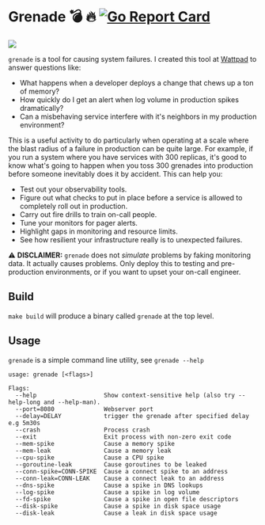# Grenade 💣 🔥 [![Go Report Card](https://goreportcard.com/badge/github.com/jrhouston/grenade)](https://goreportcard.com/report/github.com/jrhouston/grenade)

![](https://media.giphy.com/media/9PkfGzhKwBDHPTnDSj/giphy.gif)

`grenade` is a tool for causing system failures. I created this tool at [Wattpad](http://wattpad.com) to answer questions like:

- What happens when a developer deploys a change that chews up a ton of memory?
- How quickly do I get an alert when log volume in production spikes dramatically?
- Can a misbehaving service interfere with it's neighbors in my production environment?

This is a useful activity to do particularly when operating at a scale where the blast radius of a failure in production can be quite large. For example, if you run a system where you have services with 300 replicas, it's good to know what's going to happen when you toss 300 grenades into production before someone inevitably does it by accident. This can help you:

- Test out your observability tools.
- Figure out what checks to put in place before a service is allowed to completely roll out in production.
- Carry out fire drills to train on-call people.
- Tune your monitors for pager alerts.
- Highlight gaps in monitoring and resource limits.
- See how resilient your infrastructure really is to unexpected failures.

⚠️ **DISCLAIMER:** `grenade` does not _simulate_ problems by faking monitoring data. It actually causes problems. Only deploy this to testing and pre-production environments, or if you want to upset your on-call engineer.

## Build

```make build``` will produce a binary called `grenade` at the top level.

## Usage

`grenade` is a simple command line utility, see `grenade --help`

```
usage: grenade [<flags>]

Flags:
  --help                   Show context-sensitive help (also try --help-long and --help-man).
  --port=8080              Webserver port
  --delay=DELAY            trigger the grenade after specified delay e.g 5m30s
  --crash                  Process crash
  --exit                   Exit process with non-zero exit code
  --mem-spike              Cause a memory spike
  --mem-leak               Cause a memory leak
  --cpu-spike              Cause a CPU spike
  --goroutine-leak         Cause goroutines to be leaked
  --conn-spike=CONN-SPIKE  Cause a connect spike to an address
  --conn-leak=CONN-LEAK    Cause a connect leak to an address
  --dns-spike              Cause a spike in DNS lookups
  --log-spike              Cause a spike in log volume
  --fd-spike               Cause a spike in open file descriptors
  --disk-spike             Cause a spike in disk space usage
  --disk-leak              Cause a leak in disk space usage
```
